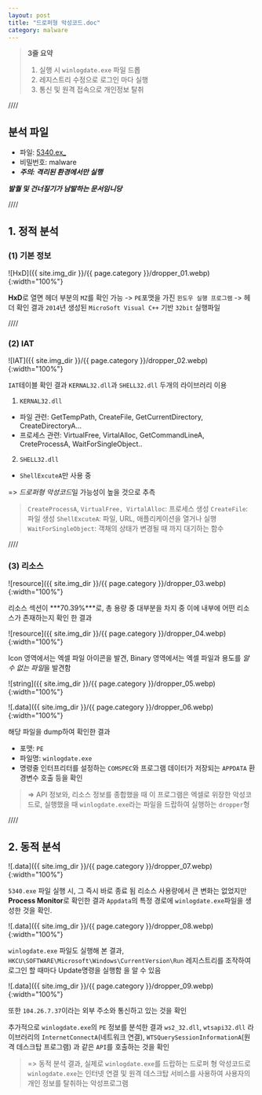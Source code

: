 ```yaml
---
layout: post
title: "드로퍼형 악성코드.doc"
category: malware
---
```


> **3줄 요약**
> 1. 실행 시 `winlogdate.exe` 파일 드롭
> 2. 레지스트리 수정으로 로그인 마다 실행
> 3. 통신 및 원격 접속으로 개인정보 탈취

////

## 분석 파일
- 파일: [5340.ex_](https://drive.google.com/file/d/1MvkYU6puuHX-1FaObSrZsGgaYOwynfEZ/view?usp=sharing)
- 비밀번호: malware
- ***주의: 격리된 환경에서만 실행***

***발퀄 및 건너짚기가 남발하는 문서임니당***

////

## 1. 정적 분석

### (1) 기본 정보


![HxD]({{ site.img_dir }}/{{ page.category }}/dropper_01.webp){:width="100%"}

**HxD**로 열면 헤더 부분의 `MZ`를 확인 가능
-> `PE`포맷을 가진 `윈도우 실행 프로그램`
-> 헤더 확인 결과 `2014`년 생성된 `MicroSoft Visual C++` 기반 `32bit` 실행파일   

////

### (2) IAT

![IAT]({{ site.img_dir }}/{{ page.category }}/dropper_02.webp){:width="100%"}

`IAT`테이블 확인 결과 `KERNAL32.dll`과 `SHELL32.dll` 두개의 라이브러리 이용
1. `KERNAL32.dll`
- 파일 관련: GetTempPath, CreateFile, GetCurrentDirectory, CreateDirectoryA...
- 프로세스 관련: VirtualFree, VirtalAlloc, GetCommandLineA, CreteProcessA, WaitForSingleObject..
2. `SHELL32.dll`
- `ShellExcuteA`만 사용 중   

=> *드로퍼형 악성코드*일 가능성이 높을 것으로 추측
> `CreateProcessA`, `VirtualFree, VirtalAlloc`: 프로세스 생성
> `CreateFile`: 파일 생성
> `ShellExcuteA`: 파일, URL, 애플리케이션을 열거나 실행
> `WaitForSingleObject`: 객채의 상태가 변경될 때 까지 대기하는 함수

////

### (3) 리소스

![resource]({{ site.img_dir }}/{{ page.category }}/dropper_03.webp){:width="100%"}

리소스 섹션이 ***70.39%***로, 총 용량 중 대부분을 차지 중
이에 내부에 어떤 리소스가 존재하는지 확인 한 결과

![resource]({{ site.img_dir }}/{{ page.category }}/dropper_04.webp){:width="100%"}

Icon 영역에서는 엑셀 파일 아이콘을 발견,
Binary 영역에서는 엑셀 파일과 용도를 *알 수 없는 파일*을 발견함

![string]({{ site.img_dir }}/{{ page.category }}/dropper_05.webp){:width="100%"}

![.data]({{ site.img_dir }}/{{ page.category }}/dropper_06.webp){:width="100%"}

해당 파일을 dump하여 확인한 결과
- 포맷: `PE`
- 파일명: `winlogdate.exe`
- 명령줄 인터프리터를 설정하는 `COMSPEC`와 프로그램 데이터가 저장되는 `APPDATA` 환경변수 호출
등을 확인

> => API 정보와, 리소스 정보를 종합했을 때 이 프로그램은
> 엑셀로 위장한 악성코드로, 실행했을 때 `winlogdate.exe`라는 파일을 드랍하여 실행하는 `dropper`형

////

## 2. 동적 분석

![.data]({{ site.img_dir }}/{{ page.category }}/dropper_07.webp){:width="100%"}

`5340.exe` 파일 실행 시, 그 즉시 바로 종료 됨
리소스 사용량에서 큰 변화는 없었지만 **Process Monitor**로 확인한 결과 `Appdata`의 특정 경로에 `winlogdate.exe`파일을 생성한 것을 확인.   

![.data]({{ site.img_dir }}/{{ page.category }}/dropper_08.webp){:width="100%"}

`winlogdate.exe` 파일도 실행해 본 결과,
`HKCU\SOFTWARE\Microsoft\Windows\CurrentVersion\Run` 레지스트리를 조작하여 
로그인 할 때마다 Update명령을 실행함 을 알 수 있음

![.data]({{ site.img_dir }}/{{ page.category }}/dropper_09.webp){:width="100%"}

또한 `104.26.7.37`이라는 외부 주소와 통신하고 있는 것을 확인

추가적으로 `winlogdate.exe`의 `PE` 정보를 분석한 결과
`ws2_32.dll`, `wtsapi32.dll` 라이브러리의
`InternetConnectA`(네트워크 연결), `WTSQuerySessionInformationA`(원격 데스크탑 프로그램) 과 같은 `API`를 호출하는 것을 확인

> => 동적 분석 결과, 실제로 `winlogdate.exe`를 드랍하는 드로퍼 형 악성코드로
> `winlogdate.exe`는 인터넷 연결 및 원격 데스크탑 서비스를 사용하여 사용자의 개인 정보를 탈취하는 악성프로그램
